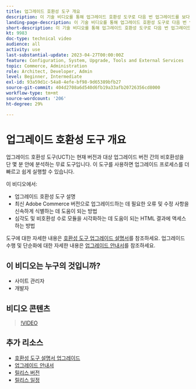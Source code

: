 ```yaml
---
title: 업그레이드 호환성 도구 개요
description: 이 기술 비디오를 통해 업그레이드 호환성 도구로 다음 번 업그레이드를 보다 쉽고 저렴하고 빠르게 수행하는 방법에 대해 알아봅니다.
landing-page-description: 이 기술 비디오를 통해 업그레이드 호환성 도구로 다음 번 업그레이드를 보다 쉽고 저렴하고 빠르게 수행하는 방법에 대해 알아봅니다.
short-description: 이 기술 비디오를 통해 업그레이드 호환성 도구로 다음 번 업그레이드를 보다 쉽고 저렴하고 빠르게 수행하는 방법에 대해 알아봅니다.
kt: 9983
doc-type: technical video
audience: all
activity: use
last-substantial-update: 2023-04-27T00:00:00Z
feature: Configuration, System, Upgrade, Tools and External Services
topic: Commerce, Administration
role: Architect, Developer, Admin
level: Beginner, Intermediate
exl-id: 93a59d1c-54a8-4efe-bf98-9d65389bfb27
source-git-commit: 404d2708a6d540d6fb19a33afb20726356cd8000
workflow-type: tm+mt
source-wordcount: '206'
ht-degree: 29%

---
```


# 업그레이드 호환성 도구 개요

업그레이드 호환성 도구(UCT)는 현재 버전과 대상 업그레이드 버전 간의 비호환성을 단 몇 분 안에 분석하는 무료 도구입니다. 이 도구를 사용하면 업그레이드 프로세스를 더 빠르고 쉽게 실행할 수 있습니다.

이 비디오에서:

- 업그레이드 호환성 도구 설명
- 최신 Adobe Commerce 버전으로 업그레이드하는 데 필요한 오류 및 수정 사항을 신속하게 식별하는 데 도움이 되는 방법
- 심각도 및 비호환성 수로 모듈을 시각화하는 데 도움이 되는 HTML 결과에 액세스하는 방법

도구에 대한 자세한 내용은 [호환성 도구 업그레이드 설명서](https://experienceleague.adobe.com/docs/commerce-operations/upgrade-guide/upgrade-compatibility-tool/overview.html?lang=ko)를 참조하세요. 업그레이드 수행 및 단순화에 대한 자세한 내용은 [업그레이드 안내서](https://experienceleague.adobe.com/docs/commerce-operations/upgrade-guide/overview.html?lang=ko)를 참조하세요.

## 이 비디오는 누구의 것입니까?

- 사이트 관리자
- 개발자

## 비디오 콘텐츠

>[!VIDEO](https://video.tv.adobe.com/v/344386?quality=12&learn=on&captions=kor)

## 추가 리소스

- [호환성 도구 설명서 업그레이드](https://experienceleague.adobe.com/docs/commerce-operations/upgrade-guide/upgrade-compatibility-tool/overview.html?lang=ko)
- [업그레이드 안내서](https://experienceleague.adobe.com/docs/commerce-operations/upgrade-guide/overview.html?lang=ko)
- [릴리스 버전](https://experienceleague.adobe.com/docs/commerce-operations/release/versions.html?lang=ko)
- [릴리스 일정](https://experienceleague.adobe.com/docs/commerce-operations/release/planning/schedule.html?lang=ko)
